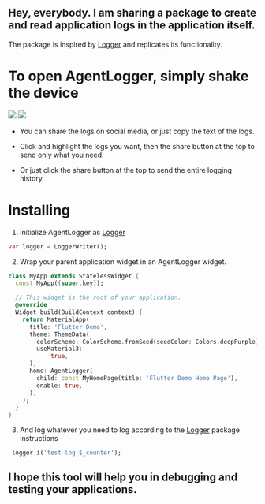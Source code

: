 ## Hey, everybody. I am sharing a package to create and read application logs in the application itself.

The package is inspired by [Logger](https://pub.dev/packages/logger) and replicates its functionality.

# To open AgentLogger, simply shake the device

![](https://firebasestorage.googleapis.com/v0/b/agentlogger-b8866.appspot.com/o/%D0%A1%D0%BD%D0%B8%D0%BC%D0%BE%D0%BA%20%D1%8D%D0%BA%D1%80%D0%B0%D0%BD%D0%B0%202023-10-30%20%D0%B2%2011.58.11.png?alt=media&token=93e468db-9d3c-44d3-88c4-3ed7f80ddcf9&_gl=1*2d8q4z*_ga*NTQ4MDc0NDI5LjE2OTI3OTI0Njc.*_ga_CW55HF8NVT*MTY5ODY0Njk5Ny4xMDcuMS4xNjk4NjUzMzcxLjYwLjAuMA..)
![](https://firebasestorage.googleapis.com/v0/b/agentlogger-b8866.appspot.com/o/%D0%A1%D0%BD%D0%B8%D0%BC%D0%BE%D0%BA%20%D1%8D%D0%BA%D1%80%D0%B0%D0%BD%D0%B0%202023-10-30%20%D0%B2%2012.01.02.png?alt=media&token=eddad3cb-9a7e-404f-93f1-fdcb09bfa2d6&_gl=1*q8b4n6*_ga*NTQ4MDc0NDI5LjE2OTI3OTI0Njc.*_ga_CW55HF8NVT*MTY5ODY0Njk5Ny4xMDcuMS4xNjk4NjUyODc0LjMuMC4w)


- You can share the logs on social media, or just copy the text of the logs.

- Click and highlight the logs you want, then the share button at the top to send only what you need.

- Or just click the share button at the top to send the entire logging history.

# Installing

1. initialize AgentLogger as [Logger](https://pub.dev/packages/logger)
```dart
var logger = LoggerWriter();
```
2. Wrap your parent application widget in an AgentLogger widget.
```dart
class MyApp extends StatelessWidget {
  const MyApp({super.key});

  // This widget is the root of your application.
  @override
  Widget build(BuildContext context) {
    return MaterialApp(
      title: 'Flutter Demo',
      theme: ThemeData(
        colorScheme: ColorScheme.fromSeed(seedColor: Colors.deepPurple),
        useMaterial3:
            true, 
      ),
      home: AgentLogger(
        child: const MyHomePage(title: 'Flutter Demo Home Page'),
        enable: true, 
      ),
    );
  }
}
```

3. And log whatever you need to log according to the [Logger](https://pub.dev/packages/logger) package instructions
```dart
 logger.i('test log $_counter');
```

## I hope this tool will help you in debugging and testing your applications.

